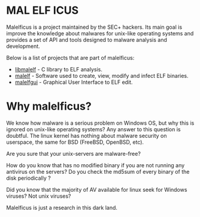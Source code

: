 MAL ELF ICUS
==========

Malelficus is a project maintained by the SEC+ hackers. Its main goal
is improve the knowledge about malwares for unix-like operating
systems and provides a set of API and tools designed to malware
analysis and development.

Below is a list of projects that are part of malelficus:

* [libmalelf](https://github.com/SecPlus/libmalelf) - C library to ELF analysis.
* [malelf](https://github.com/SecPlus/malelf) - Software used to create, view, modify and infect ELF
  binaries.
* [malelfgui](https://github.com/SecPlus/malelfgui) - Graphical User Interface to ELF edit.

Why malelficus?
==========

We know how malware is a serious problem on Windows OS, but why this is
ignored on unix-like operating systems? Any answer to this question is doubtful.
The linux kernel has nothing about malware security on userspace, the same for BSD (FreeBSD, OpenBSD, etc).

Are you sure that your unix-servers are malware-free?

How do you know that has no modified binary if you are not running any antivirus on the servers?
Do you check the md5sum of every binary of the disk periodically ?

Did you know that the majority of AV available for linux seek for Windows viruses? Not unix viruses?

Malelficus is just a research in this dark land.
